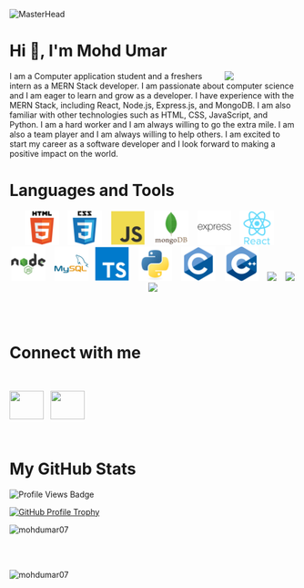 ![MasterHead](https://logicmojo.com/assets/dist/new_pages/images/js-gif.gif)
<br>

# Hi 👋, I'm Mohd Umar

<img  width="25%" align="right" src="https://media.giphy.com/media/qgQUggAC3Pfv687qPC/giphy.gif" /> 
<p>I am a Computer application student and a freshers intern as a MERN Stack developer. I am passionate about computer science and I am eager to learn and grow as a developer. I have experience with the MERN Stack, including React, Node.js, Express.js, and MongoDB. I am also familiar with other technologies such as HTML, CSS, JavaScript, and Python. I am a hard worker and I am always willing to go the extra mile. I am also a team player and I am always willing to help others. I am excited to start my career as a software developer and I look forward to making a positive impact on the world.<p>


# Languages and Tools
<p align="center">  
<img width="60" src="https://raw.githubusercontent.com/devicons/devicon/master/icons/html5/html5-original-wordmark.svg" /> &nbsp;&nbsp;
<img width="60" src="https://raw.githubusercontent.com/devicons/devicon/master/icons/css3/css3-original-wordmark.svg" />  &nbsp;&nbsp;
<img width="60" src="https://raw.githubusercontent.com/devicons/devicon/master/icons/javascript/javascript-original.svg" /> &nbsp;&nbsp;
<img width="60" src="https://raw.githubusercontent.com/devicons/devicon/master/icons/mongodb/mongodb-original-wordmark.svg"/>  &nbsp;&nbsp;
<img width="60" src="https://raw.githubusercontent.com/devicons/devicon/master/icons/express/express-original-wordmark.svg"/> &nbsp;&nbsp;
<img width="60" src="https://raw.githubusercontent.com/devicons/devicon/master/icons/react/react-original-wordmark.svg"/> &nbsp;&nbsp;
<img width="60" src="https://raw.githubusercontent.com/devicons/devicon/master/icons/nodejs/nodejs-original-wordmark.svg" /> &nbsp;&nbsp;
<img width="60" src="https://raw.githubusercontent.com/devicons/devicon/master/icons/mysql/mysql-original-wordmark.svg" />&nbsp;&nbsp;
<img width="60" src="https://raw.githubusercontent.com/devicons/devicon/master/icons/typescript/typescript-original.svg" /> </a>&nbsp;&nbsp;
<img width="60" src="https://raw.githubusercontent.com/devicons/devicon/master/icons/python/python-original.svg" />  &nbsp;&nbsp;
<img width="60" src="https://raw.githubusercontent.com/devicons/devicon/master/icons/c/c-original.svg" />  &nbsp;&nbsp;
<img width="60" src="https://raw.githubusercontent.com/devicons/devicon/master/icons/cplusplus/cplusplus-original.svg" /> &nbsp;&nbsp;
<img width="60" src="https://www.vectorlogo.zone/logos/git-scm/git-scm-icon.svg"/>  &nbsp;&nbsp;
<img width="60" src="https://www.vectorlogo.zone/logos/getpostman/getpostman-icon.svg"/> &nbsp;&nbsp;
<img width="60" src="https://logowik.com/content/uploads/images/visual-studio-code7642.jpg" /> </a>&nbsp;&nbsp;
</p>
<br><br>

# Connect with me
<br>
<p align="left">
<a href="https://www.linkedin.com/in/mohdumar2506/" target="blank"><img align="center" src="https://raw.githubusercontent.com/rahuldkjain/github-profile-readme-generator/master/src/images/icons/Social/linked-in-alt.svg" height="50" width="60" /></a>&nbsp;&nbsp;
<a href=https://twitter.com/ICodeAlchemist?t=9Th_7moj5WdDnUKkXNkWQQ&s=09"><img align="center" src="https://raw.githubusercontent.com/rahuldkjain/github-profile-readme-generator/master/src/images/icons/Social/twitter.svg" height="50" width="60" /></a>

</p><br>


# My GitHub Stats
<div align="left">
  <img src="https://visitor-badge.laobi.icu/badge?page_id=MohdUmar07.MohdUmar07&left_color=steelblue&right_color=cyan&left_text=profile%20views" width="130px" alt="Profile Views Badge"/>
  <p align="left" class="tropy2">
    <a href="https://github.com/ryo-ma/github-profile-trophy">
 <img src="https://github-profile-trophy.vercel.app/?username=MohdUmar07&theme=darkhub" alt="GitHub Profile Trophy"/>
 </a>
  </p>
</div>
<div>
<p><img src="https://github-readme-stats.vercel.app/api/top-langs?username=mohdumar07&theme=prussian&background=45%2C251784%2C903BA8" alt="mohdumar07" /></p> <br><br>
<p><img src="https://github-readme-streak-stats.herokuapp.com/?user=mohdumar07&theme=prussian&background=45%2C251784%2C904CB8" alt="mohdumar07" /></p>
</div>
